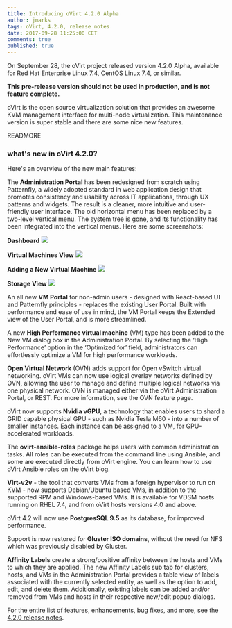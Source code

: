 ```yaml
---
title: Introducing oVirt 4.2.0 Alpha
author: jmarks
tags: oVirt, 4.2.0, release notes
date: 2017-09-28 11:25:00 CET
comments: true
published: true
---
```


On September 28, the oVirt project released version 4.2.0 Alpha, available for Red Hat Enterprise Linux 7.4, CentOS Linux 7.4, or similar.

**This pre-release version should not be used in production, and is not feature complete.**

oVirt is the open source virtualization solution that provides an awesome KVM management interface for multi-node virtualization. This maintenance version is super stable and there are some nice new features.

READMORE

### what's new in oVirt 4.2.0?

Here's an overview of the new main features:

The **Administration Portal** has been redesigned from scratch using Patternfly, a widely adopted standard in web application design that promotes consistency and usability across IT applications, through UX patterns and widgets. The result is a cleaner, more intuitive and user-friendly user interface. The old horizontal menu has been replaced by a two-level vertical menu. The system tree is gone, and its functionality has been integrated into the vertical menus. Here are some screenshots:

**Dashboard**
![](/images/blog/2017-09-19/adminportal_dashboard.png)

**Virtual Machines View**
![](/images/blog/2017-09-19/adminportal_compute_VMs.png)

**Adding a New Virtual Machine**
![](/images/blog/2017-09-19/adminportal_compute_VM_New.png)

**Storage View**
![](/images/blog/2017-09-19/adminportal_storage.png)


An all new **VM Portal** for non-admin users - designed with React-based UI and Patternfly principles - replaces the existing User Portal. Built with performance and ease of use in mind, the VM Portal keeps the Extended view of the User Portal, and is more streamlined.

A new **High Performance virtual machine** (VM) type has been added to the New VM dialog box in the Administration Portal. By selecting the ‘High Performance’ option in the ‘Optimized for’ field, administrators can effortlessly optimize a VM for high performance workloads.

**Open Virtual Network** (OVN) adds support for Open vSwitch virtual networking. oVirt VMs can now use logical overlay networks defined by OVN, allowing the user to manage and define multiple logical networks via one physical network. OVN is managed either via the oVirt Administration Portal, or REST.  For more information, see the OVN feature page.

oVirt now supports **Nvidia vGPU**, a technology that enables users to shard a GRID capable physical GPU - such as Nvidia Tesla M60 - into a number of smaller instances. Each instance can be assigned to a VM, for GPU-accelerated workloads.

The **ovirt-ansible-roles** package helps users with common administration tasks. All roles can be executed from the command line using Ansible, and some are executed directly from oVirt engine. You can learn how to use oVirt Ansible roles on the oVirt blog.

**Virt-v2v** - the tool that converts VMs from a foreign hypervisor to run on KVM - now supports Debian/Ubuntu based VMs, in addition to the supported RPM and Windows-based VMs. It is available for VDSM hosts running on RHEL 7.4, and from oVirt hosts versions 4.0 and above.

oVirt 4.2 will now use **PostgresSQL 9.5** as its database, for improved performance.


Support is now restored for **Gluster ISO domains**, without the need for NFS which was previously disabled by Gluster.

**Affinity Labels** create a strong/positive affinity between the hosts and VMs to which they are applied. The new Affinity Labels sub tab for clusters, hosts, and VMs in the Administration Portal provides a table view of labels associated with the currently selected entity, as well as the option to add, edit, and delete them. Additionally, existing labels can be added and/or removed from VMs and hosts in their respective new/edit popup dialogs.


For the entire list of features, enhancements, bug fixes, and more, see the [4.2.0 release notes](/release/4.2.0/).
